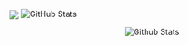 

 <p> <img align="center" src="https://github-readme-stats.vercel.app/api/top-langs/?username=cagricibuk&langs_count=6&theme=buefy&layout=compact" />
<img src="https://github-readme-stats.vercel.app/api?username=cagricibuk&amp;show_icons=true&theme=gotham" alt="GitHub Stats"> </p>

<p align="center">
        <img src="https://raw.githubusercontent.com/mayhemantt/mayhemantt/Update/svg/Bottom.svg" alt="Github Stats" />
</p>
